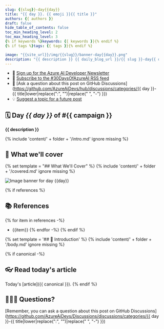 ```yaml
---
slug: {{slug}}-day{{day}}
title: "{{ day }}. {{ emoji }}{{ title }}"
authors: {{ authors }}
draft: false
hide_table_of_contents: false
toc_min_heading_level: 2
toc_max_heading_level: 3
{% if keywords %}keywords: {{ keywords }}{% endif %}
{% if tags %}tags: {{ tags }}{% endif %}

image: "{{site_url}}/img/{{slug}}/banner-day{{day}}.png"
description: "{{ description }} {{ daily_blog_url }}/{{ slug }}-day{{ day }} {{ social_tags }} {% if social_tag %}{{ social_tag }}{% endif %}"
---
```


<head>

  <meta property="og:url" content="{{ daily_blog_url }}/{{ slug }}-day{{ day }}" />
  <meta property="og:title" content="{{ title }}" />
  <meta property="og:description" content="{{ description }} {{ daily_blog_url }}/{{ slug }}-day{{ day }} {{ social_tags }} {% if social_tag %}{{ social_tag }}{% endif %}" />
  <meta property="og:image" content="{{site_url}}/img/{{slug}}/banner-day{{day}}.png" />
  <meta property="og:type" content="article" />
  <meta property="og:site_name" content="Azure AI Developer" />
  

  <link rel="canonical" {% if canonical %}href="{{ canonical }}" {% else %} href="{{ daily_blog_url }}/{{ slug }}-day{{ day }}" {% endif %} />

</head>

- 📧 [Sign up for the Azure AI Developer Newsletter](https://aka.ms/azure-ai-dev-newsletter)
- 📰 [Subscribe to the #30DaysOfAzureAI RSS feed](https://azureaidevs.github.io/hub/blog/rss.xml)
- 📌 [Ask a question about this post on GitHub Discussions](https://github.com/AzureAiDevs/hub/discussions/categories/{{ day }}-{{ title|lower|replace(":", "")|replace(" ", "-") }})
- 💡 [Suggest a topic for a future post](https://github.com/AzureAiDevs/hub/discussions/categories/call-for-content)

## 🗓️ Day _{{ day }}_ of #{{ campaign }}

<!-- README
The following description is also used for the tweet. So it should be action oriented and grab attention 
If you update the description, please update the description: in the frontmatter as well.
-->

**{{ description }}**

<!-- README
The following is the intro to the post. It should be a short teaser for the post.
-->

{% include 'content/' + folder + '/intro.md' ignore missing %}

## 🎯 What we'll cover

<!-- README
The following list is the main points of the post. There should be 3-4 main points.
 -->

{% set template = "## What We'll Cover" %}
{% include 'content/' + folder + '/covered.md' ignore missing %}

<!-- 
- Main point 1
- Main point 2
- Main point 3 
- Main point 4
-->

![Image banner for day {{day}}](./../../../static/img/2023/banner-day{{day}}.png)

<!-- README
Add or update a list relevant references here. These could be links to other blog posts, Microsoft Learn Module, videos, or other resources.
-->

{% if references %}
## 📚 References

{% for item in references -%}
- {{item}}
{% endfor -%}
{% endif %}

<!-- README
The following is the body of the post. It should be an overview of the post that you are referencing.
See the Learn More section, if you supplied a canonical link, then will be displayed here.
-->

{% set template = '## 🚌 Introduction' %}
{% include 'content/' + folder + '/body.md' ignore missing %}

{% if canonical -%}

## 👓 Read today's article

Today's [article]({{ canonical }}).
{% endif %}

## 🙋🏾‍♂️ Questions?

[Remember, you can ask a question about this post on GitHub Discussions](https://github.com/AzureAiDevs/Discussions/discussions/categories/{{ day }}-{{ title|lower|replace(":", "")|replace(" ", "-") }})
